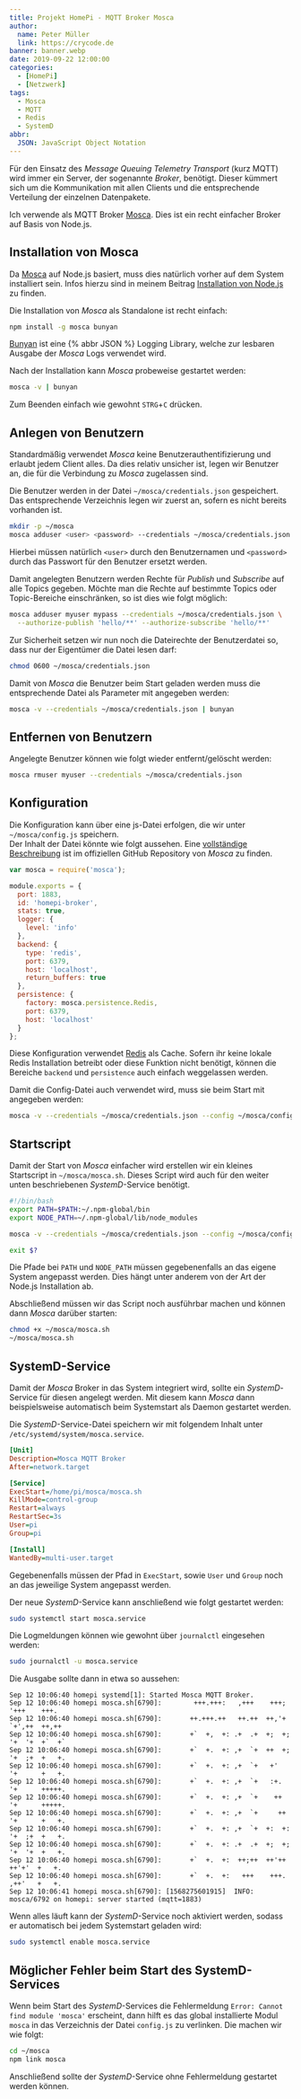 ```yaml
---
title: Projekt HomePi - MQTT Broker Mosca
author:
  name: Peter Müller
  link: https://crycode.de
banner: banner.webp
date: 2019-09-22 12:00:00
categories:
  - [HomePi]
  - [Netzwerk]
tags:
  - Mosca
  - MQTT
  - Redis
  - SystemD
abbr:
  JSON: JavaScript Object Notation
---
```


Für den Einsatz des *Message Queuing Telemetry Transport* (kurz MQTT) wird immer ein Server, der sogenannte *Broker*, benötigt. Dieser kümmert sich um die Kommunikation mit allen Clients und die entsprechende Verteilung der einzelnen Datenpakete.

Ich verwende als MQTT Broker [Mosca](https://github.com/mcollina/mosca). Dies ist ein recht einfacher Broker auf Basis von Node.js.

<!-- more -->

<!-- toc Inhalt -->

## Installation von Mosca

Da [Mosca](https://github.com/mcollina/mosca) auf Node.js basiert, muss dies natürlich vorher auf dem System installiert sein. Infos hierzu sind in meinem Beitrag [Installation von Node.js](/installation-von-node-js) zu finden.

Die Installation von *Mosca* als Standalone ist recht einfach:

```sh Installation von Mosca
npm install -g mosca bunyan
```

[Bunyan](https://github.com/trentm/node-bunyan) ist eine {% abbr JSON %} Logging Library, welche zur lesbaren Ausgabe der *Mosca* Logs verwendet wird.

Nach der Installation kann *Mosca* probeweise gestartet werden:

```sh Manueller Start von Mosca
mosca -v | bunyan
```

Zum Beenden einfach wie gewohnt `STRG`+`C` drücken.

## Anlegen von Benutzern

Standardmäßig verwendet *Mosca* keine Benutzerauthentifizierung und erlaubt jedem Client alles. Da dies relativ unsicher ist, legen wir Benutzer an, die für die Verbindung zu *Mosca* zugelassen sind.

Die Benutzer werden in der Datei `~/mosca/credentials.json` gespeichert. Das entsprechende Verzeichnis legen wir zuerst an, sofern es nicht bereits vorhanden ist.

```sh Mosca Nutzer anlegen
mkdir -p ~/mosca
mosca adduser <user> <password> --credentials ~/mosca/credentials.json
```

Hierbei müssen natürlich `<user>` durch den Benutzernamen und `<password>` durch das Passwort für den Benutzer ersetzt werden.

Damit angelegten Benutzern werden Rechte für *Publish* und *Subscribe* auf alle Topics gegeben. Möchte man die Rechte auf bestimmte Topics oder Topic-Bereiche einschränken, so ist dies wie folgt möglich:

```sh Mosca Nutzer mit eingeschränkten Rechten anlegen
mosca adduser myuser mypass --credentials ~/mosca/credentials.json \
  --authorize-publish 'hello/**' --authorize-subscribe 'hello/**'
```

Zur Sicherheit setzen wir nun noch die Dateirechte der Benutzerdatei so, dass nur der Eigentümer die Datei lesen darf:

```sh Dateirechte anpassen
chmod 0600 ~/mosca/credentials.json
```

Damit von *Mosca* die Benutzer beim Start geladen werden muss die entsprechende Datei als Parameter mit angegeben werden:

```sh Mosca Start mit Authentifizierung
mosca -v --credentials ~/mosca/credentials.json | bunyan
```

## Entfernen von Benutzern

Angelegte Benutzer können wie folgt wieder entfernt/gelöscht werden:

```sh Mosca Benutzer löschen
mosca rmuser myuser --credentials ~/mosca/credentials.json
```

## Konfiguration

Die Konfiguration kann über eine js-Datei erfolgen, die wir unter `~/mosca/config.js` speichern.  
Der Inhalt der Datei könnte wie folgt aussehen. Eine [vollständige Beschreibung](https://github.com/mcollina/mosca/wiki/Mosca-as-a-standalone-service.#configuration) ist im offiziellen GitHub Repository von *Mosca* zu finden.

```js Mosca Konfigurationsdatei
var mosca = require('mosca');

module.exports = {
  port: 1883,
  id: 'homepi-broker',
  stats: true,
  logger: {
    level: 'info'
  },
  backend: {
    type: 'redis',
    port: 6379,
    host: 'localhost',
    return_buffers: true
  },
  persistence: {
    factory: mosca.persistence.Redis,
    port: 6379,
    host: 'localhost'
  }
};
```

Diese Konfiguration verwendet [Redis](https://redis.io/) als Cache. Sofern ihr keine lokale Redis Installation betreibt oder diese Funktion nicht benötigt, können die Bereiche `backend` und `persistence` auch einfach weggelassen werden.

Damit die Config-Datei auch verwendet wird, muss sie beim Start mit angegeben werden:

```sh Start von Mosca mit Authentifizierung und Konfiguration
mosca -v --credentials ~/mosca/credentials.json --config ~/mosca/config.js | bunyan
```

## Startscript

Damit der Start von *Mosca* einfacher wird erstellen wir ein kleines Startscript in `~/mosca/mosca.sh`. Dieses Script wird auch für den weiter unten beschriebenen *SystemD*-Service benötigt.

```sh Mosca Startscript
#!/bin/bash
export PATH=$PATH:~/.npm-global/bin
export NODE_PATH=~/.npm-global/lib/node_modules

mosca -v --credentials ~/mosca/credentials.json --config ~/mosca/config.js | bunyan

exit $?
```

Die Pfade bei `PATH` und `NODE_PATH` müssen gegebenenfalls an das eigene System angepasst werden. Dies hängt unter anderem von der Art der Node.js Installation ab.

Abschließend müssen wir das Script noch ausführbar machen und können dann *Mosca* darüber starten:

```sh Startscript ausführbar machen und ausführen
chmod +x ~/mosca/mosca.sh
~/mosca/mosca.sh
```

## SystemD-Service

Damit der *Mosca* Broker in das System integriert wird, sollte ein *SystemD*-Service für diesen angelegt werden. Mit diesem kann *Mosca* dann beispielsweise automatisch beim Systemstart als Daemon gestartet werden.

Die *SystemD*-Service-Datei speichern wir mit folgendem Inhalt unter `/etc/systemd/system/mosca.service`.

```ini
[Unit]
Description=Mosca MQTT Broker
After=network.target

[Service]
ExecStart=/home/pi/mosca/mosca.sh
KillMode=control-group
Restart=always
RestartSec=3s
User=pi
Group=pi

[Install]
WantedBy=multi-user.target
```

Gegebenenfalls müssen der Pfad in `ExecStart`, sowie `User` und `Group` noch an das jeweilige System angepasst werden.

Der neue *SystemD*-Service kann anschließend wie folgt gestartet werden:

```sh SystemD-Service starten
sudo systemctl start mosca.service
```

Die Logmeldungen können wie gewohnt über `journalctl` eingesehen werden:

```sh SystemD-Service starten
sudo journalctl -u mosca.service
```

Die Ausgabe sollte dann in etwa so aussehen:

```plain
Sep 12 10:06:40 homepi systemd[1]: Started Mosca MQTT Broker.
Sep 12 10:06:40 homepi mosca.sh[6790]:        +++.+++:   ,+++    +++;   '+++    +++.
Sep 12 10:06:40 homepi mosca.sh[6790]:       ++.+++.++   ++.++  ++,'+  `+',++  ++,++
Sep 12 10:06:40 homepi mosca.sh[6790]:       +`  +,  +: .+  .+  +;  +; '+  '+  +`  +`
Sep 12 10:06:40 homepi mosca.sh[6790]:       +`  +.  +: ,+  `+  ++  +; '+  ;+  +   +.
Sep 12 10:06:40 homepi mosca.sh[6790]:       +`  +.  +: ,+  `+   +'    '+      +   +.
Sep 12 10:06:40 homepi mosca.sh[6790]:       +`  +.  +: ,+  `+   :+.   '+      +++++.
Sep 12 10:06:40 homepi mosca.sh[6790]:       +`  +.  +: ,+  `+    ++   '+      +++++.
Sep 12 10:06:40 homepi mosca.sh[6790]:       +`  +.  +: ,+  `+     ++  '+      +   +.
Sep 12 10:06:40 homepi mosca.sh[6790]:       +`  +.  +: ,+  `+  +:  +: '+  ;+  +   +.
Sep 12 10:06:40 homepi mosca.sh[6790]:       +`  +.  +: .+  .+  +;  +; '+  '+  +   +.
Sep 12 10:06:40 homepi mosca.sh[6790]:       +`  +.  +:  ++;++  ++'++   ++'+'  +   +.
Sep 12 10:06:40 homepi mosca.sh[6790]:       +`  +.  +:   +++    +++.   ,++'   +   +.
Sep 12 10:06:41 homepi mosca.sh[6790]: [1568275601915]  INFO: mosca/6792 on homepi: server started (mqtt=1883)
```

Wenn alles läuft kann der *SystemD*-Service noch aktiviert werden, sodass er automatisch bei jedem Systemstart geladen wird:

```sh SystemD-Service aktivieren
sudo systemctl enable mosca.service
```

## Möglicher Fehler beim Start des SystemD-Services

Wenn beim Start des *SystemD*-Services die Fehlermeldung `Error: Cannot find module 'mosca'` erscheint, dann hilft es das global installierte Modul `mosca` in das Verzeichnis der Datei `config.js` zu verlinken. Die machen wir wie folgt:

```sh Global installiertes Modul verlinken
cd ~/mosca
npm link mosca
```

Anschließend sollte der *SystemD*-Service ohne Fehlermeldung gestartet werden können.
